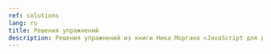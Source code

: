 ```yaml
---
ref: solutions
lang: ru
title: Решения упражнений
description: Решения упражнений из книги Ника Моргана «JavaScript для детей» на русском языке
---
```


<script src="https://gist.github.com/a1ip/e4db82cd10b9558e1048e11bca8d4d32.js"></script>
